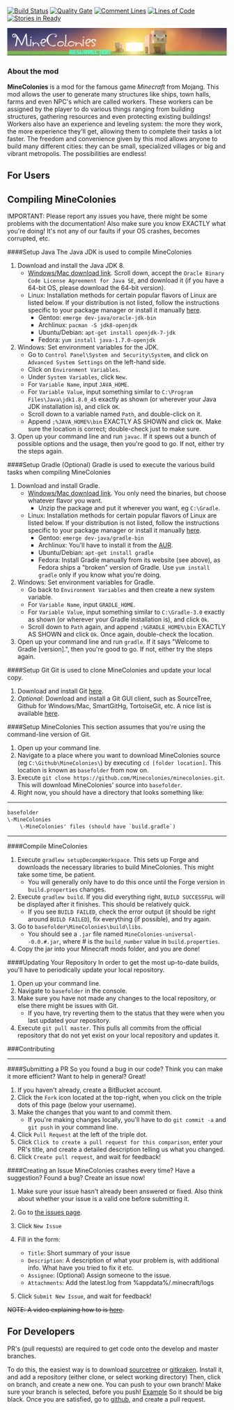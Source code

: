 [![Build Status](https://teamcity.minecolonies.com/app/rest/builds/buildType:Minecolonies_StableRelease/statusIcon)](https://teamcity.minecolonies.com/viewType.html?buildTypeId=btN&guest=1)
[![Quality Gate](https://sonar.minecolonies.com/api/badges/gate?key=Minecolonies%3Adevelop&blinking=true)](https://sonar.minecolonies.com/overview?id=Minecolonies%3Adevelop)
[![Comment Lines](https://sonar.minecolonies.com/api/badges/measure?key=Minecolonies%3Adevelop&blinking=true&metric=comment_lines_density)](https://sonar.minecolonies.com/overview?id=Minecolonies%3Adevelop)
[![Lines of Code](https://sonar.minecolonies.com/api/badges/measure?key=Minecolonies%3Adevelop&blinking=true&metric=ncloc)](https://sonar.minecolonies.com/overview?id=Minecolonies%3Adevelop)
[![Stories in Ready](https://badge.waffle.io/Minecolonies/minecolonies.png?label=help%20wanted&title=Help%20Wanted)](http://waffle.io/Minecolonies/minecolonies)


![alt tag](resources/minecolonies.png)

### About the mod ###

   **MineColonies** is a mod for the famous game *Minecraft* from Mojang. This mod allows the user to generate many structures like ships, town halls, farms and even NPC's which are called workers. These workers can be assigned by the player to do various things ranging from building structures, gathering resources and even protecting existing buildings! Workers also have an experience and leveling system: the more they work, the more experience they'll get, allowing them to complete their tasks a lot faster.
    The freedom and convenience given by this mod allows anyone to build many different cities: they can be small, specialized villages or big and vibrant metropolis. The possibilities are endless!



For Users
--


Compiling MineColonies
----

IMPORTANT: Please report any issues you have, there might be some problems with the documentation! Also make sure you know EXACTLY what you're doing! It's not any of our faults if your OS crashes, becomes corrupted, etc.

####Setup Java
The Java JDK is used to compile MineColonies

1. Download and install the Java JDK 8.
    * [Windows/Mac download link](http://www.oracle.com/technetwork/java/javase/downloads/jdk8-downloads-2133151.html).  Scroll down, accept the `Oracle Binary Code License Agreement for Java SE`, and download it (if you have a 64-bit OS, please download the 64-bit version).
	* Linux: Installation methods for certain popular flavors of Linux are listed below.  If your distribution is not listed, follow the instructions specific to your package manager or install it manually [here](http://www.oracle.com/technetwork/java/javase/downloads/jdk8-downloads-2133151.html).
		* Gentoo: `emerge dev-java/oracle-jdk-bin`
		* Archlinux: `pacman -S jdk8-openjdk`
		* Ubuntu/Debian: `apt-get install openjdk-7-jdk`
		* Fedora: `yum install java-1.7.0-openjdk`
2. Windows: Set environment variables for the JDK.
    * Go to `Control Panel\System and Security\System`, and click on `Advanced System Settings` on the left-hand side.
    * Click on `Environment Variables`.
    * Under `System Variables`, click `New`.
    * For `Variable Name`, input `JAVA_HOME`.
    * For `Variable Value`, input something similar to `C:\Program Files\Java\jdk1.8.0_45` exactly as shown (or wherever your Java JDK installation is), and click `OK`.
    * Scroll down to a variable named `Path`, and double-click on it.
    * Append `;%JAVA_HOME%\bin` EXACTLY AS SHOWN and click `OK`.  Make sure the location is correct; double-check just to make sure.
3. Open up your command line and run `javac`.  If it spews out a bunch of possible options and the usage, then you're good to go.  If not, either try the steps again.

####Setup Gradle (Optional)
Gradle is used to execute the various build tasks when compiling MineColonies

1. Download and install Gradle.
	* [Windows/Mac download link](http://www.gradle.org/downloads).  You only need the binaries, but choose whatever flavor you want.
		* Unzip the package and put it wherever you want, eg `C:\Gradle`.
	* Linux: Installation methods for certain popular flavors of Linux are listed below.  If your distribution is not listed, follow the instructions specific to your package manager or install it manually [here](http://www.gradle.org/downloads).
		* Gentoo: `emerge dev-java/gradle-bin`
		* Archlinux: You'll have to install it from the [AUR](https://aur.archlinux.org/packages/gradle).
		* Ubuntu/Debian: `apt-get install gradle`
		* Fedora: Install Gradle manually from its website (see above), as Fedora ships a "broken" version of Gradle.  Use `yum install gradle` only if you know what you're doing.
2. Windows: Set environment variables for Gradle.
	* Go back to `Environment Variables` and then create a new system variable.
	* For `Variable Name`, input `GRADLE_HOME`.
	* For `Variable Value`, input something similar to `C:\Gradle-3.0` exactly as shown (or wherever your Gradle installation is), and click `Ok`.
	* Scroll down to `Path` again, and append `;%GRADLE_HOME%\bin` EXACTLY AS SHOWN and click `Ok`.  Once again, double-check the location.
3. Open up your command line and run `gradle`.  If it says "Welcome to Gradle [version].", then you're good to go.  If not, either try the steps again.

####Setup Git
Git is used to clone MineColonies and update your local copy.

1. Download and install Git [here](http://git-scm.com/download/).
2. *Optional*: Download and install a Git GUI client, such as SourceTree, Github for Windows/Mac, SmartGitHg, TortoiseGit, etc.  A nice list is available [here](http://git-scm.com/downloads/guis).

####Setup MineColonies
This section assumes that you're using the command-line version of Git.

1. Open up your command line.
2. Navigate to a place where you want to download MineColonies source (eg `C:\Github\MineColonies\`) by executing `cd [folder location]`.  This location is known as `basefolder` from now on.
3. Execute `git clone https://github.com/Minecolonies/minecolonies.git`.  This will download MineColonies' source into `basefolder`.
4. Right now, you should have a directory that looks something like:

***
    basefolder
	\-MineColonies
		\-MineColonies' files (should have `build.gradle`)
***

####Compile MineColonies
1. Execute `gradlew setupDecompWorkspace`. This sets up Forge and downloads the necessary libraries to build MineColonies.  This might take some time, be patient.
    * You will generally only have to do this once until the Forge version in `build.properties` changes.
2. Execute `gradlew build`. If you did everything right, `BUILD SUCCESSFUL` will be displayed after it finishes.  This should be relatively quick.
    * If you see `BUILD FAILED`, check the error output (it should be right around `BUILD FAILED`), fix everything (if possible), and try again.
3. Go to `basefolder\MineColonies\build\libs`.
    *  You should see a `.jar` file named `MineColonies-universal--0.0.#.jar`, where # is the `build_number` value in `build.properties`.
4. Copy the jar into your Minecraft mods folder, and you are done!

####Updating Your Repository
In order to get the most up-to-date builds, you'll have to periodically update your local repository.

1. Open up your command line.
2. Navigate to `basefolder` in the console.
3. Make sure you have not made any changes to the local repository, or else there might be issues with Git.
	* If you have, try reverting them to the status that they were when you last updated your repository.
4. Execute `git pull master`.  This pulls all commits from the official repository that do not yet exist on your local repository and updates it.

###Contributing
***
####Submitting a PR
So you found a bug in our code?  Think you can make it more efficient?  Want to help in general?  Great!

1. If you haven't already, create a BitBucket account.
2. Click the `Fork` icon located at the top-right, when you click on the triple dots of this page (below your username).
3. Make the changes that you want to and commit them.
	* If you're making changes locally, you'll have to do `git commit -a` and `git push` in your command line.
4. Click `Pull Request` at the left of the triple dot.
5. Click `Click to create a pull request for this comparison`, enter your PR's title, and create a detailed description telling us what you changed.
6. Click `Create pull request`, and wait for feedback!

####Creating an Issue
MineColonies crashes every time?  Have a suggestion?  Found a bug?  Create an issue now!

1. Make sure your issue hasn't already been answered or fixed.  Also think about whether your issue is a valid one before submitting it.
2. Go to [the issues page](https://github.com/Minecolonies/minecolonies/issues).
3. Click `New Issue`
4. Fill in the form:
    * `Title`: Short summary of your issue
    * `Description`: A description of what your problem is, with additional info. What have you tried to fix it etc.
    * `Assignee`: (Optional) Assign someone to the issue.
    * `Attachments`: Add the latest.log from %appdata%/.minecraft/logs
    
5. Click `Submit New Issue`, and wait for feedback!

~~NOTE: A video explaining how to is [here](http://youtu.be/2SscjHmLvss).~~

For Developers
--

PR's (pull requests) are required to get code onto the develop and master branches.

To do this, the easiest way is to download [sourcetree](http://www.sourcetreeapp.com/) or [gitkraken](https://www.gitkraken.com/). Install it, and add a repository (either clone, or select working directory)
Then, click on branch, and create a new one. You can push to your own branch! Make sure your branch is selected, before you push! [Example](http://gyazo.com/4b453a55a8baf59f573bb1c4636a5ca2) So it should be big black. Once you are satisfied, go to [github](https://github.com/Minecolonies/minecolonies/compare), and create a pull request.

